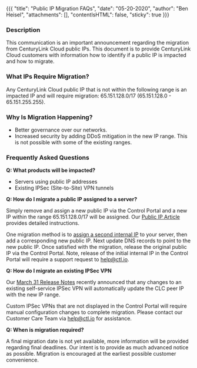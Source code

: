 {{{
  "title": "Public IP Migration FAQs",
  "date": "05-20-2020",
  "author": "Ben Heisel",
  "attachments": [],
  "contentIsHTML": false,
  "sticky": true
}}}

### Description

This communication is an important announcement regarding the migration from CenturyLink Cloud public IPs. This document is to provide CenturyLink Cloud customers with information how to identify if a public IP is impacted and how to migrate.

###  What IPs Require Migration?

Any CenturyLink Cloud public IP that is not within the following range is an impacted IP and will require migration: 65.151.128.0/17 (65.151.128.0 - 65.151.255.255).

### Why Is Migration Happening?

* Better governance over our networks.
* Increased security by adding DDoS mitigation in the new IP range. This is not possible with some of the existing ranges. 


### Frequently Asked Questions

**Q: What products will be impacted?**

* Servers using public IP addresses 
* Existing IPSec (Site-to-Site) VPN tunnels 

**Q: How do I migrate a public IP assigned to a server?**

Simply remove and assign a new public IP via the Control Portal and a new IP within the range 65.151.128.0/17 will be assigned. Our [Public IP Article](../Network/CenturyLink%20Cloud/how-to-add-public-ip-to-virtual-machine.md) provides detailed instructions.

One migration method is to [assign a second internal IP](../Servers/how-to-associate-additional-private-ips-with-a-cloud-server.md) to your server, then add a corresponding new public IP. Next update DNS records to point to the new public IP. Once satisfied with the migration, release the original public IP via the Control Portal. Note, release of the initial internal IP in the Control Portal will require a support request to help@ctl.io.

**Q: How do I migrate an existing IPSec VPN**

Our [March 31 Release Notes](../Release%20Notes/2020/2020-03-31-cloud-platform-release-notes.md) recently announced that any changes to an existing self-service IPSec VPN will automatically update the CLC peer IP with the new IP range. 

Custom IPSec VPNs that are not displayed in the Control Portal will require manual configuration changes to complete migration. Please contact our Customer Care Team via help@ctl.io for assistance.

**Q: When is migration required?**

A final migration date is not yet available, more information will be provided regarding final deadlines. Our intent is to provide as much advanced notice as possible. Migration is encouraged at the earliest possible customer convenience.
